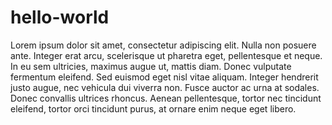 # hello-world

Lorem ipsum dolor sit amet, consectetur adipiscing elit. Nulla non posuere ante. Integer erat arcu, scelerisque ut pharetra eget, pellentesque et neque. In eu sem ultricies, maximus augue ut, mattis diam. Donec vulputate fermentum eleifend. Sed euismod eget nisl vitae aliquam. Integer hendrerit justo augue, nec vehicula dui viverra non. Fusce auctor ac urna at sodales. Donec convallis ultrices rhoncus. Aenean pellentesque, tortor nec tincidunt eleifend, tortor orci tincidunt purus, at ornare enim neque eget libero.
